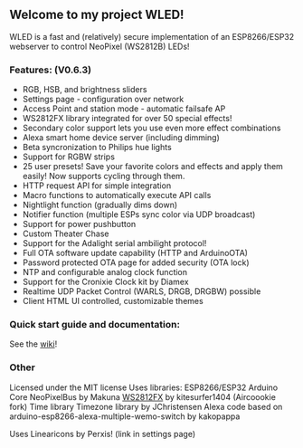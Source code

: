 ## Welcome to my project WLED!

WLED is a fast and (relatively) secure implementation of an ESP8266/ESP32 webserver to control NeoPixel (WS2812B) LEDs!

### Features: (V0.6.3)
- RGB, HSB, and brightness sliders
- Settings page - configuration over network
- Access Point and station mode - automatic failsafe AP
- WS2812FX library integrated for over 50 special effects!
- Secondary color support lets you use even more effect combinations
- Alexa smart home device server (including dimming)
- Beta syncronization to Philips hue lights
- Support for RGBW strips
- 25 user presets! Save your favorite colors and effects and apply them easily! Now supports cycling through them.
- HTTP request API for simple integration
- Macro functions to automatically execute API calls
- Nightlight function (gradually dims down)
- Notifier function (multiple ESPs sync color via UDP broadcast)
- Support for power pushbutton
- Custom Theater Chase
- Support for the Adalight serial ambilight protocol!
- Full OTA software update capability (HTTP and ArduinoOTA)
- Password protected OTA page for added security (OTA lock)
- NTP and configurable analog clock function
- Support for the Cronixie Clock kit by Diamex
- Realtime UDP Packet Control (WARLS, DRGB, DRGBW) possible
- Client HTML UI controlled, customizable themes

### Quick start guide and documentation:

See the [wiki](https://github.com/Aircoookie/WLED/wiki)!

### Other

Licensed under the MIT license 
Uses libraries: 
ESP8266/ESP32 Arduino Core
NeoPixelBus by Makuna
[WS2812FX](https://github.com/kitesurfer1404/WS2812FX) by kitesurfer1404 (Aircoookie fork)
Time library
Timezone library by JChristensen
Alexa code based on arduino-esp8266-alexa-multiple-wemo-switch by kakopappa

Uses Linearicons by Perxis! (link in settings page)






